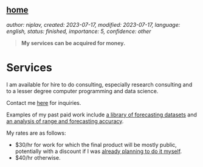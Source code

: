 [home](./index.md)
------------------

*author: niplav, created: 2023-07-17, modified: 2023-07-17, language: english, status: finished, importance: 5, confidence: other*

> __My services can be acquired for money.__

Services
=========

I am available for hire to do consulting, especially research consulting
and to a lesser degree computer programming and data science.

Contact me [here](./about.html#Contact) for inquiries.

Examples of my past paid work include [a library of forecasting
datasets](./iqisa.html) and [an analysis of range and forecasting
accuracy](./range_and_forecasting_accuracy.html).

My rates are as follows:

* \$30/hr for work for which the final product will be mostly public, potentially with a discount if I was [already planning to do it myself](./todo.html).
* \$40/hr otherwise.
